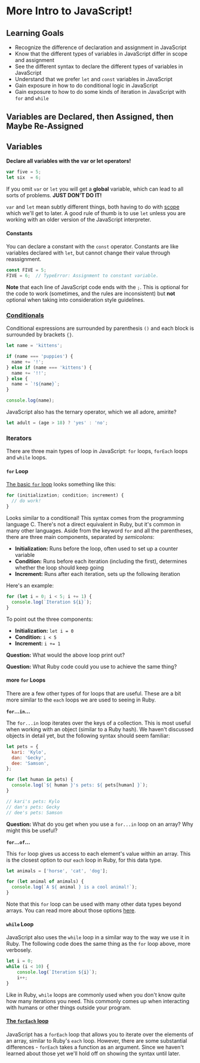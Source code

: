 # More Intro to JavaScript!

## Learning Goals

- Recognize the difference of declaration and assignment in JavaScript
- Know that the different types of variables in JavaScript differ in scope and assignment
- See the different syntax to declare the different types of variables in JavaScript
- Understand that we prefer `let` and `const` variables in JavaScript
- Gain exposure in how to do conditional logic in JavaScript
- Gain exposure to how to do some kinds of iteration in JavaScript with `for` and `while`

## Variables are Declared, then Assigned, then Maybe Re-Assigned

## Variables
__Declare all variables with the var or let operators!__

```javascript
var five = 5;
let six  = 6;
```

If you omit `var` or `let` you will get a __global__ variable, which can lead to all sorts of problems. __JUST DON'T DO IT!__

`var` and `let` mean subtly different things, both having to do with [scope](https://stackoverflow.com/questions/762011/whats-the-difference-between-using-let-and-var-to-declare-a-variable) which we'll get to later.  A good rule of thumb is to use `let` unless you are working with an older version of the JavaScript interpreter.

#### Constants

You can declare a constant with the `const` operator.  Constants are like variables declared with `let`, but cannot change their value through reassignment.

```javascript
const FIVE = 5;
FIVE = 6;  // TypeError: Assignment to constant variable.
```

**Note** that each line of JavaScript code ends with the `;`. This is optional for the code to work (sometimes, and the rules are inconsistent) but **not** optional when taking into consideration style guidelines.

### [Conditionals](https://developer.mozilla.org/en-US/docs/Web/JavaScript/Reference/Statements/if...else)
Conditional expressions are surrounded by parenthesis `()` and each block is surrounded by brackets `{}`.

```javascript
let name = 'kittens';

if (name === 'puppies') {
  name += '!';
} else if (name === 'kittens') {
  name += '!!';
} else {
  name = `!${name}`;
}

console.log(name);
```

JavaScript also has the ternary operator, which we all adore, amirite?

```javascript
let adult = (age > 18) ? 'yes' : 'no';
```

### Iterators
There are three main types of loop in JavaScript: `for` loops, `forEach` loops and `while` loops.

#### `for` Loop
[The basic `for` loop](https://developer.mozilla.org/en-US/docs/Web/JavaScript/Reference/Statements/for) looks something like this:

```javascript
for (initialization; condition; increment) {
  // do work!
}
```

Looks similar to a conditional! This syntax comes from the programming language C. There's not a direct equivalent in Ruby, but it's common in many other languages. Aside from the keyword `for` and all the parentheses, there are three main components, separated by _semicolons_:
- **Initialization:** Runs before the loop, often used to set up a counter variable
- **Condition:** Runs before each iteration (including the first), determines whether the loop should keep going
- **Increment:** Runs after each iteration, sets up the following iteration

Here's an example:

```javascript
for (let i = 0; i < 5; i += 1) {
  console.log(`Iteration ${i}`);
}
```

To point out the three components:
- **Initialization:** `let i = 0`
- **Condition:** `i < 5`
- **Increment:** `i += 1`

**Question:** What would the above loop print out?

**Question:** What Ruby code could you use to achieve the same thing?

#### more `for` Loops
There are a few other types of for loops that are useful. These are a bit more similar to the `each` loops we are used to seeing in Ruby.

**`for`...`in`...**

The `for...in` loop iterates over the keys of a collection. This is most useful when working with an object (similar to a Ruby hash). We haven't discussed objects in detail yet, but the following syntax should seem familiar:

```javascript
let pets = {
  kari: 'Kylo',
  dan: 'Gecky',
  dee: 'Samson',
};

for (let human in pets) {
  console.log(`${ human }'s pets: ${ pets[human] }`);
}

// kari's pets: Kylo
// dan's pets: Gecky
// dee's pets: Samson
```

**Question:** What do you get when you use a `for...in` loop on an array? Why might this be useful?

**`for`...`of`...**

This `for` loop gives us access to each element's value within an array. This is the closest option to our `each` loop in Ruby, for this data type.

```javascript
let animals = ['horse', 'cat', 'dog'];

for (let animal of animals) {
  console.log(`A ${ animal } is a cool animal!`);
}
```

Note that this `for` loop can be used with many other data types beyond arrays. You can read more about those options [here](https://developer.mozilla.org/en-US/docs/Web/JavaScript/Reference/Statements/for...of).

#### `while` Loop
JavaScript also uses the `while` loop in a similar way to the way we use it in Ruby. The following code does the same thing as the `for` loop above, more verbosely.

```javascript
let i = 0;
while (i < 10) {
    console.log(`Iteration ${i}`);
    i++;
}
```

Like in Ruby, `while` loops are commonly used when you don't know quite how many iterations you need. This commonly comes up when interacting with humans or other things outside your program.

#### [The `forEach` loop](https://developer.mozilla.org/en-US/docs/Web/JavaScript/Reference/Global_Objects/Array/forEach)

JavaScript has a `forEach` loop that allows you to iterate over the elements of an array, similar to Ruby's `each` loop. However, there are some substantial differences - `forEach` takes a function as an argument. Since we haven't learned about those yet we'll hold off on showing the syntax until later.